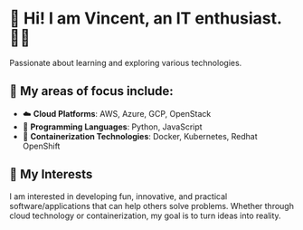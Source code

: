# 👋 Hi! I am Vincent, an IT enthusiast. 🧑‍💻

Passionate about learning and exploring various technologies. 

## 🎯 My areas of focus include:

- ☁️ **Cloud Platforms**: AWS, Azure, GCP, OpenStack
- 🐍 **Programming Languages**: Python, JavaScript
- 🐳 **Containerization Technologies**: Docker, Kubernetes, Redhat OpenShift

## 🚀 My Interests

I am interested in developing fun, innovative, and practical software/applications that can help others solve problems.
Whether through cloud technology or containerization, my goal is to turn ideas into reality.
